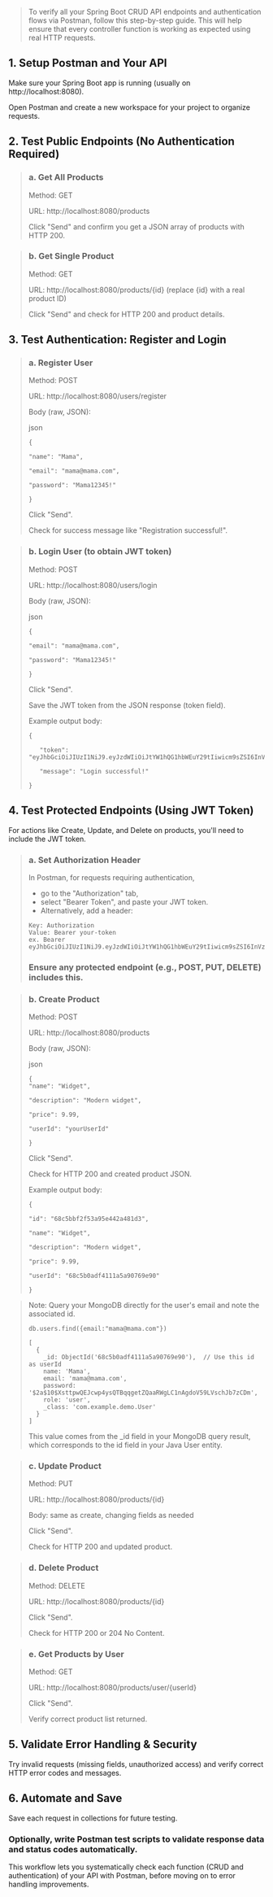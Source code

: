 >To verify all your Spring Boot CRUD API endpoints and authentication flows via Postman, follow this step-by-step guide. This will help ensure that every controller function is working as expected using real HTTP requests.

## 1. Setup Postman and Your API
Make sure your Spring Boot app is running (usually on http://localhost:8080).

Open Postman and create a new workspace for your project to organize requests.

## 2. Test Public Endpoints (No Authentication Required)
> ### a. Get All Products
> 
> Method: GET
> 
> URL: http://localhost:8080/products
>
> Click "Send" and confirm you get a JSON array of products with HTTP 200.

> ### b. Get Single Product
> 
> Method: GET
>
> URL: http://localhost:8080/products/{id} (replace {id} with a real product ID)
>
> Click "Send" and check for HTTP 200 and product details.

## 3. Test Authentication: Register and Login
> ### a. Register User
> 
> Method: POST
>
> URL: http://localhost:8080/users/register
>
> Body (raw, JSON):
>
> json
> ````
> {
> 
> "name": "Mama",
> 
> "email": "mama@mama.com",
> 
> "password": "Mama12345!"
> 
> }
> ````
> Click "Send". 
> 
> Check for success message like "Registration successful!".

> ### b. Login User (to obtain JWT token)
> 
> Method: POST
>
> URL: http://localhost:8080/users/login
>
> Body (raw, JSON):
>
>json
>````
>{
> 
>"email": "mama@mama.com",
>
>"password": "Mama12345!"
> 
>}
> ````
> Click "Send". 
> 
> Save the JWT token from the JSON response (token field).
> 
> Example output body:
> ````
> {
> 
>    "token": "eyJhbGciOiJIUzI1NiJ9.eyJzdWIiOiJtYW1hQG1hbWEuY29tIiwicm9sZSI6InVzZXIiLCJ1c2VySWQiOiI2OGM1YjBhZGY0MTExYTVhOTA3NjllOTAiLCJpYXQiOjE3NTc3ODgxNTQsImV4cCI6MTc1Nzg3NDU1NH0.wXPuVmDU2VavjCtqao8_OvCSwRZJei4dtPDvWj3EJyE",
>
>    "message": "Login successful!"
> 
> }
>````
## 4. Test Protected Endpoints (Using JWT Token)
For actions like Create, Update, and Delete on products, you'll need to include the JWT token.

> ### a. Set Authorization Header
> In Postman, for requests requiring authentication, 
> - go to the "Authorization" tab, 
> - select "Bearer Token", and paste your JWT token. 
> - Alternatively, add a header:
>
> ````
> Key: Authorization
> Value: Bearer your-token
> ex. Bearer eyJhbGciOiJIUzI1NiJ9.eyJzdWIiOiJtYW1hQG1hbWEuY29tIiwicm9sZSI6InVzZXIiLCJ1c2VySWQiOiI2OGM1YjBhZGY0MTExYTVhOTA3NjllOTAiLCJpYXQiOjE3NTc3ODgxNTQsImV4cCI6MTc1Nzg3NDU1NH0.wXPuVmDU2VavjCtqao8_OvCSwRZJei4dtPDvWj3EJyE
>````
>
> ### Ensure any protected endpoint (e.g., POST, PUT, DELETE) includes this.

> ### b. Create Product
> Method: POST
>
> URL: http://localhost:8080/products
>
> Body (raw, JSON):
>
> json
> ````
>{
>"name": "Widget",
> 
>"description": "Modern widget",
> 
>"price": 9.99,
> 
>"userId": "yourUserId"
> 
>}
> ````
>Click "Send". 
> 
> Check for HTTP 200 and created product JSON.
> 
> Example output body:
> ````
>{
> 
>"id": "68c5bbf2f53a95e442a481d3",
>
>"name": "Widget",
> 
> "description": "Modern widget",
> 
>"price": 9.99,
> 
>"userId": "68c5b0adf4111a5a90769e90"   
> 
>}
>````

> Note: Query your MongoDB directly for the user's email and note the associated id.
> ````
> db.users.find({email:"mama@mama.com"})
> 
> [
>   {
>     _id: ObjectId('68c5b0adf4111a5a90769e90'),  // Use this id as userId
>     name: 'Mama',
>     email: 'mama@mama.com',
>     password: '$2a$10$XsttpwQEJcwp4ysQTBqqgetZQaaRWgLC1nAgdoV59LVschJb7zCDm',
>     role: 'user',
>     _class: 'com.example.demo.User'
>   }
> ]
> ````
> This value comes from the _id field in your MongoDB query result, which corresponds to the id field in your Java User entity.

> ### c. Update Product
> Method: PUT
>
> URL: http://localhost:8080/products/{id}
>
> Body: same as create, changing fields as needed
>
> Click "Send". 
> 
> Check for HTTP 200 and updated product.

> ### d. Delete Product
> Method: DELETE
>
> URL: http://localhost:8080/products/{id}
>
> Click "Send". 
> 
> Check for HTTP 200 or 204 No Content.

> ### e. Get Products by User
> Method: GET
>
> URL: http://localhost:8080/products/user/{userId}
>
> Click "Send". 
> 
> Verify correct product list returned.

## 5. Validate Error Handling & Security
   Try invalid requests (missing fields, unauthorized access) and verify correct HTTP error codes and messages.

## 6. Automate and Save
   Save each request in collections for future testing.

### Optionally, write Postman test scripts to validate response data and status codes automatically.

This workflow lets you systematically check each function (CRUD and authentication) of your API with Postman, before moving on to error handling improvements.